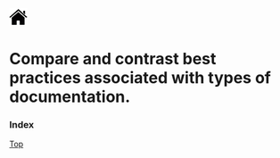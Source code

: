 [![Home](/img/home.jpg)](Readme.md)


# Compare and contrast best practices associated with types of documentation.
### Index 




[Top](#Index)